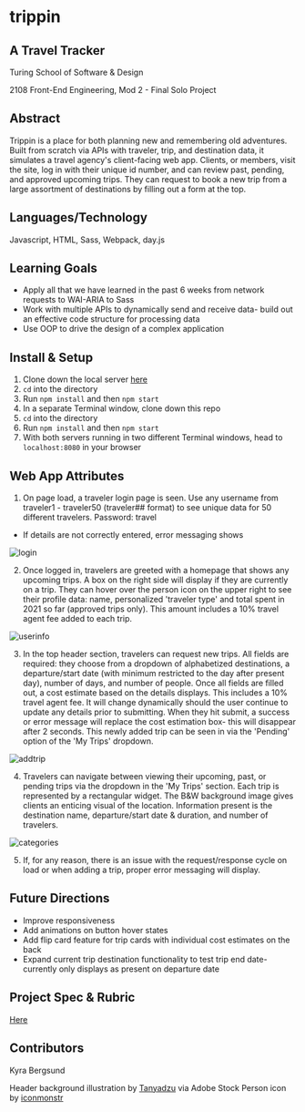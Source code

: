 # trippin
## A Travel Tracker

Turing School of Software & Design

2108 Front-End Engineering, Mod 2 - Final Solo Project

## Abstract
Trippin is a place for both planning new and remembering old adventures. Built from scratch via APIs with traveler, trip, and destination data, it simulates a travel agency's client-facing web app. Clients, or members, visit the site, log in with their unique id number, and can review past, pending, and approved upcoming trips. They can request to book a new trip from a large assortment of destinations by filling out a form at the top. 

## Languages/Technology
Javascript, HTML, Sass, Webpack, day.js

## Learning Goals
* Apply all that we have learned in the past 6 weeks from network requests to WAI-ARIA to Sass
* Work with multiple APIs to dynamically send and receive data- build out an effective code structure for processing data
* Use OOP to drive the design of a complex application

## Install & Setup
1. Clone down the local server [here](https://github.com/turingschool-examples/travel-tracker-api)
2. `cd` into the directory
3. Run `npm install` and then `npm start`
4. In a separate Terminal window, clone down this repo
5. `cd` into the directory
6. Run `npm install` and then `npm start`
7. With both servers running in two different Terminal windows, head to `localhost:8080` in your browser  

## Web App Attributes 
1. On page load, a traveler login page is seen. Use any username from traveler1 - traveler50 (traveler## format) to see unique data for 50 different travelers. Password: travel
* If details are not correctly entered, error messaging shows

![login](https://user-images.githubusercontent.com/49960644/142084119-db0eb24d-a8a2-422f-86a6-a42a42d64092.gif)

2. Once logged in, travelers are greeted with a homepage that shows any upcoming trips. A box on the right side will display if they are currently on a trip. They can hover over the person icon on the upper right to see their profile data: name, personalized 'traveler type' and total spent in 2021 so far (approved trips only). This amount includes a 10% travel agent fee added to each trip.

![userinfo](https://user-images.githubusercontent.com/49960644/142084791-51ae3aa5-d454-4322-9091-526ac050bd98.gif)

3. In the top header section, travelers can request new trips. All fields are required: they choose from a dropdown of alphabetized destinations, a departure/start date (with minimum restricted to the day after present day), number of days, and number of people. Once all fields are filled out, a cost estimate based on the details displays. This includes a 10% travel agent fee. It will change dynamically should the user continue to update any details prior to submitting. When they hit submit, a success or error message will replace the cost estimation box- this will disappear after 2 seconds. This newly added trip can be seen in via the 'Pending' option of the 'My Trips' dropdown.
 
![addtrip](https://user-images.githubusercontent.com/49960644/142085649-1da4fc5e-d205-4fe7-bde2-48e688e98dee.gif)

4. Travelers can navigate between viewing their upcoming, past, or pending trips via the dropdown in the 'My Trips' section. Each trip is represented by a rectangular widget. The B&W background image gives clients an enticing visual of the location. Information present is the destination name, departure/start date & duration, and number of travelers.

![categories](https://user-images.githubusercontent.com/49960644/142086015-6e0f9337-da59-480d-a8b5-e8a639cfea5d.gif)

5. If, for any reason, there is an issue with the request/response cycle on load or when adding a trip, proper error messaging will display.

## Future Directions
* Improve responsiveness
* Add animations on button hover states
* Add flip card feature for trip cards with individual cost estimates on the back
* Expand current trip destination functionality to test trip end date- currently only displays as present on departure date

## Project Spec & Rubric
[Here](https://frontend.turing.edu/projects/travel-tracker.html)

## Contributors
Kyra Bergsund


Header background illustration by [Tanyadzu](https://www.shutterstock.com/g/dziubanovska) via Adobe Stock
Person icon by [iconmonstr](https://iconmonstr.com/)
